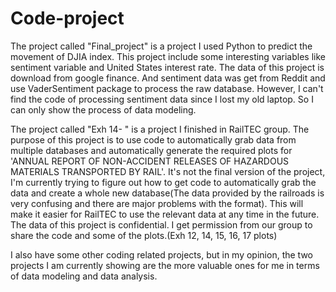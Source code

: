 # Code-project
The project called "Final_project" is a project I used Python to predict the movement of DJIA index. This project include some interesting variables like sentiment variable and United States interest rate.
The data of this project is download from google finance. And sentiment data was get from Reddit and use VaderSentiment package to process the raw database. However, I can't find the code of processing sentiment data since I lost my old laptop. So I can only show the process of data modeling.

The project called "Exh 14- " is a project I finished in RailTEC group. The purpose of this project is to use code to automatically grab data from multiple databases and automatically generate the required plots for 'ANNUAL REPORT OF NON-ACCIDENT RELEASES OF HAZARDOUS MATERIALS TRANSPORTED BY RAIL'. 
It's not the final version of the project, I'm currently trying to figure out how to get code to automatically grab the data and create a whole new database(The data provided by the railroads is very confusing and there are major problems with the format). This will make it easier for RailTEC to use the relevant data at any time in the future.
The data of this project is confidential. I get permission from our group to share the code and some of the plots.(Exh 12, 14, 15, 16, 17 plots)

I also have some other coding related projects, but in my opinion, the two projects I am currently showing are the more valuable ones for me in terms of data modeling and data analysis.
